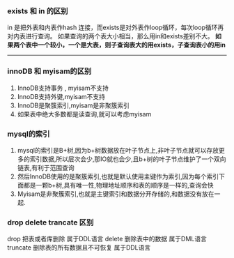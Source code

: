 ### exists 和 in 的区别 
in 是把外表和内表作hash 连接，而exists是对外表作loop循环，每次loop循环再对内表进行查询。
如果查询的两个表大小相当，那么用in和exists差别不大。
**如果两个表中一个较小，一个是大表，则子查询表大的用exists，子查询表小的用in**

---

### innoDB 和 myisam的区别
1. InnoDB支持事务 , myisam不支持
2. InnoDB支持外键,myisam不支持
3. InnoDB是聚簇索引,myisam是非聚簇索引
4. 如果表中绝大多数都是读查询,就可以考虑myisam


### mysql的索引
1. mysql的索引是B+树,因为b+树数据放在叶子节点上,非叶子节点就可以存放更多的索引数据,所以层次会少,那IO就也会少,且b+树的叶子节点维护了一个双向链表,有利于范围查询
2. 然后InnoDB使用的是聚簇索引,也就是默认使用主键作为索引,因为每个索引下面都是一颗b+树,具有唯一性,物理地址顺序和表的顺序是一样的,查询会快
3. Myisam是非聚簇索引,也就是主键索引和数据分开存储的,和数据没有放在一起.


### drop delete trancate 区别
drop     把表或者库删除 属于DDL语言
delete   删除表中的数据 属于DML语言
truncate 删除表的所有数据且不可恢复 属于DDL语言 